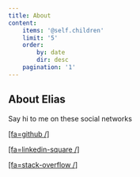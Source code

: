 ```yaml
---
title: About
content:
    items: '@self.children'
    limit: '5'
    order:
        by: date
        dir: desc
    pagination: '1'
---
```


## About Elias


Say hi to me on these social networks

[[fa=github /]](https://github.com/Raboo)

[[fa=linkedin-square /]](https://linkedin.com/in/elias82)

[[fa=stack-overflow /]](https://stackoverflow.com/users/1425670/raboo)
